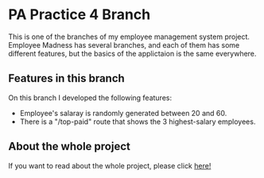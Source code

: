 # PA Practice 4 Branch
This is one of the branches of my employee management system project. Employee Madness has several branches, and each of them has some different features, but the basics of the applictaion is the same everywhere.

## Features in this branch
On this branch I developed the following features:
<ul>
  <li>Employee's salaray is randomly generated between 20 and 60.</li>
  <li>There is a "/top-paid" route that shows the 3 highest-salary employees.</li>
</ul>

## About the whole project
If you want to read about the whole project, please click <a href="https://github.com/CodecoolGlobal/the-employee-madness-react-LBlanka99">here!</a>
